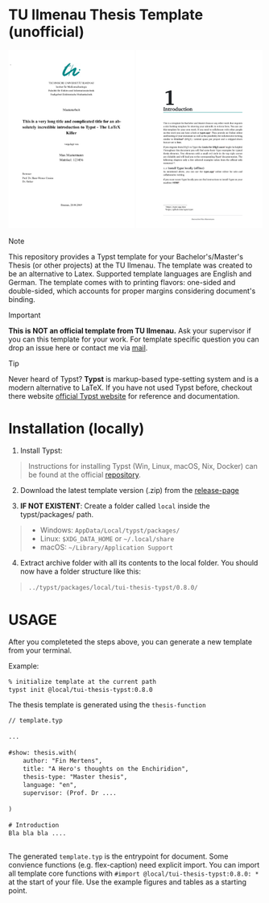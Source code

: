 # TU Ilmenau Thesis Template (unofficial)

<img src="thumbnail.png" alt="drawing" width="250" /> <img src="thumbnail2.png" alt="drawing" width="250" />

> [!Note] 
>This repository provides a Typst template for your Bachelor's/Master's Thesis (or other projects) at the TU Ilmenau. The template was created to be an alternative to Latex. Supported template languages are English and German. 
The template comes with to printing flavors: one-sided and double-sided, which accounts for proper margins considering document's binding.

> [!IMPORTANT] 
>**This is NOT an official template from TU Ilmenau.**
>Ask your supervisor if you can this template for your work. 
>For template specific question you can drop an issue here or contact me via
<a href="mailto:email-to:christian.schneiderwind@tu-ilmenau.de">mail</a>.

> [!TIP] 
> Never heard of Typst? 
>**Typst** is markup-based type-setting system and is a modern alternative to LaTeX. 
If you have not used Typst before, checkout there website
[official Typst website](https://typst.app/) for reference and documentation.

# Installation (locally)


1. Install Typst: 
>Instructions for installing Typst (Win, Linux, macOS, Nix, Docker) can be found at the official [repository](https://github.com/typst/typst).  
2. Download the latest template version (.zip) from the [release-page](https://github.com/Vibrrra/TUI_Thesis_Typst/releases) 

3. **IF NOT EXISTENT**: Create a folder called `local` inside the typst/packages/ path.
> - Windows: `AppData/Local/typst/packages/` 
> - Linux:  `$XDG_DATA_HOME` or `~/.local/share`
> - macOS: `~/Library/Application Support`

4. Extract archive folder with all its contents to the local folder. You should now have a folder structure like this:
> `../typst/packages/local/tui-thesis-typst/0.8.0/`

# USAGE
After you completeted the steps above, you can generate a new template from your terminal. 

Example:
``` typst
% initialize template at the current path
typst init @local/tui-thesis-typst:0.8.0
```

The thesis template is generated using the `thesis-function`
```typst 
// template.typ

...

#show: thesis.with(
    author: "Fin Mertens",
    title: "A Hero's thoughts on the Enchiridion",
    thesis-type: "Master thesis",
    language: "en",
    supervisor: (Prof. Dr ....

)

# Introduction
Bla bla bla ....


```

The generated `template.typ` is the entrypoint for document.
Some convience functions (e.g. flex-caption) need explicit import. 
You can import all template core functions with `#import @local/tui-thesis-typst:0.8.0: *` at the start of your file.
Use the example figures and tables as a starting point.




